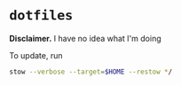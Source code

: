 # `dotfiles`

**Disclaimer.** I have no idea what I'm doing

To update, run

```bash
stow --verbose --target=$HOME --restow */
```
